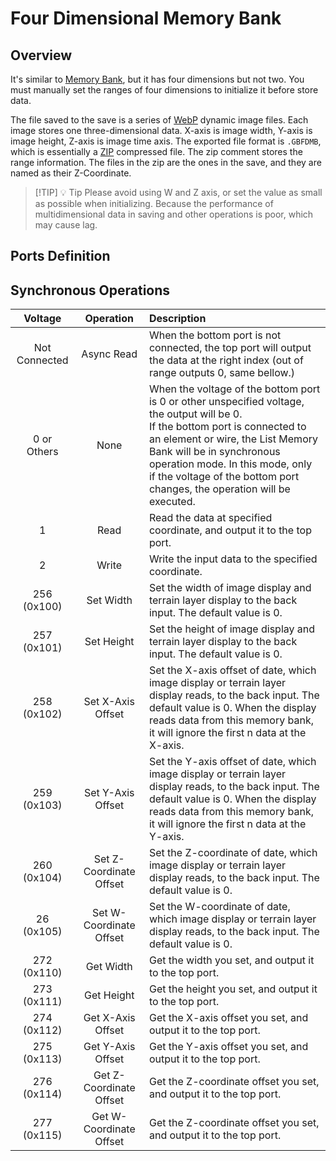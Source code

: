 <script setup lang="ts">
import ElectricConnection from "../../../components/ElectricElement/ElectricConnection";
import ElectricConnectorType from "../../../components/ElectricElement/ElectricConnectorType";
import ElectricConnectorDirection from "../../../components/ElectricElement/ElectricConnectorDirection";
import ElectricConnectionDisplayMode from "../../../components/ElectricElement/ElectricConnectionDisplayMode";
import IOPort from "../../../components/ElectricElement/IOPort";
import ElectricElement from "../../../components/ElectricElement/ElectricElement.vue";

let connections = [
    new ElectricConnection(ElectricConnectorDirection.Top, ElectricConnectorType.Output, ElectricConnectionDisplayMode.Hide, [
        new IOPort(1, 32, "Output Data / Result", ""),
    ], false, true),
    new ElectricConnection(ElectricConnectorDirection.Right, ElectricConnectorType.Input, ElectricConnectionDisplayMode.StartAndEnd, [
        new IOPort(1, 16, "W-Coordinate", ""),
        new IOPort(17, 32, "Z-Coordinate", "")
    ], false, true),
        new ElectricConnection(ElectricConnectorDirection.Bottom, ElectricConnectorType.Input, ElectricConnectionDisplayMode.Hide, [
        new IOPort(1, 32, "Synchronous Operations, details is in the table below.", "")
    ], false, true),
    new ElectricConnection(ElectricConnectorDirection.Left, ElectricConnectorType.Input, ElectricConnectionDisplayMode.StartAndEnd, [
        new IOPort(1, 16, "X-Coordinate", ""),
        new IOPort(17, 32, "Y-Coordinate", "")
    ], false, true),
        new ElectricConnection(ElectricConnectorDirection.In, ElectricConnectorType.Input, ElectricConnectionDisplayMode.Hide, [
        new IOPort(1, 32, "Input Data", ""),
    ], false, true)
];
</script>

# Four Dimensional Memory Bank <Badge text="v2.0"/>

## Overview

It's similar to [Memory Bank](../../base/shift/memory_bank), but it has four dimensions but not two. You must manually set the ranges of four dimensions to initialize it before store data.

The file saved to the save is a series of [WebP](https://developers.google.com/speed/webp) dynamic image files. Each image stores one three-dimensional data. X-axis is image width, Y-axis is image height, Z-axis is image time axis.
The exported file format is `.GBFDMB`, which is essentially a [ZIP](https://support.pkware.com/pkzip/appnote) compressed file. The zip comment stores the range information. The files in the zip are the ones in the save, and they are named as their Z-Coordinate.

> [!TIP] 💡 Tip
> Please avoid using W and Z axis, or set the value as small as possible when initializing. Because the performance of multidimensional data in saving and other operations is poor, which may cause lag.

## Ports Definition

<ElectricElement imgAltPrefix="Four Dimensional Memory Bank" :connections="connections" imgSrc="/images/expand/memory_banks/GVFourDimensionalMemoryBankBlock.webp"/>

## Synchronous Operations

|     Voltage     |        Operation        | Description                                                                                                                                                                                                                                                                                                       |
|:---------------:|:-----------------------:|:------------------------------------------------------------------------------------------------------------------------------------------------------------------------------------------------------------------------------------------------------------------------------------------------------------------|
|  Not Connected  |       Async Read        | When the bottom port is not connected, the top port will output the data at the right index (out of range outputs 0, same bellow.)                                                                                                                                                                                |
| 0 or<br/>Others |          None           | When the voltage of the bottom port is 0 or other unspecified voltage, the output will be 0.<br/>If the bottom port is connected to an element or wire, the List Memory Bank will be in synchronous operation mode. In this mode, only if the voltage of the bottom port changes, the operation will be executed. |
|        1        |          Read           | Read the data at specified coordinate, and output it to the top port.                                                                                                                                                                                                                                             |
|        2        |          Write          | Write the input data to the specified coordinate.                                                                                                                                                                                                                                                                 |
| 256<br/>(0x100) |        Set Width        | Set the width of image display and terrain layer display to the back input. The default value is 0.                                                                                                                                                                                                               |
| 257<br/>(0x101) |       Set Height        | Set the height of image display and terrain layer display to the back input. The default value is 0.                                                                                                                                                                                                              |
| 258<br/>(0x102) |    Set X-Axis Offset    | Set the X-axis offset of date, which image display or terrain layer display reads, to the back input. The default value is 0. When the display reads data from this memory bank, it will ignore the first n data at the X-axis.                                                                                   |
| 259<br/>(0x103) |    Set Y-Axis Offset    | Set the Y-axis offset of date, which image display or terrain layer display reads, to the back input. The default value is 0. When the display reads data from this memory bank, it will ignore the first n data at the Y-axis.                                                                                   |
| 260<br/>(0x104) | Set Z-Coordinate Offset | Set the Z-coordinate of date, which image display or terrain layer display reads, to the back input. The default value is 0.                                                                                                                                                                                      |
| 26<br/>(0x105)  | Set W-Coordinate Offset | Set the W-coordinate of date, which image display or terrain layer display reads, to the back input. The default value is 0.                                                                                                                                                                                      |
| 272<br/>(0x110) |        Get Width        | Get the width you set, and output it to the top port.                                                                                                                                                                                                                                                             |
| 273<br/>(0x111) |       Get Height        | Get the height you set, and output it to the top port.                                                                                                                                                                                                                                                            |
| 274<br/>(0x112) |    Get X-Axis Offset    | Get the X-axis offset you set, and output it to the top port.                                                                                                                                                                                                                                                     |
| 275<br/>(0x113) |    Get Y-Axis Offset    | Get the Y-axis offset you set, and output it to the top port.                                                                                                                                                                                                                                                     |
| 276<br/>(0x114) | Get Z-Coordinate Offset | Get the Z-coordinate offset you set, and output it to the top port.                                                                                                                                                                                                                                               |
| 277<br/>(0x115) | Get W-Coordinate Offset | Get the Z-coordinate offset you set, and output it to the top port.                                                                                                                                                                                                                                               |